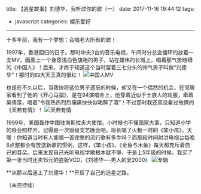 title: 【追星故事】刘德华，我听过你的歌（一）
date: 2017-11-16 19:44:12
tags:
- javascript
categories: 娱乐爱好
---
十多年前，我有一个梦想：会唱老大所有的歌！

1997年，香港回归的日子。那时中央3台的音乐电视，午间时分总会循环的放着一支MV，画面上一个身穿浅白色旗袍的男子，站在雄伟的长城上，唱着那气势磅礴的《中国人》！后来，才终于知道这个当时留着三七分头的帅气男子叫做“刘德华”！那时的四大天王真的很红！
![中国人MV](http://7u2nix.com1.z0.glb.clouddn.com/QQ%E6%88%AA%E5%9B%BE20171219223305.png)


也是在不久以后，当我快将这位男子遗忘的时候，却又在一个偶然的机会，在邻居家看到了他的《开心马骝》，是在94演唱会上，他穿着近似于土族人的戏服，牵着吴倩莲，唱着“令我热热烈烈痛痛快快似喝醉了酒”！不过那时我还真没看过他俩的《天若有情》！
![天若有情](http://7u2nix.com1.z0.glb.clouddn.com/QQ%E6%88%AA%E5%9B%BE20171219223614.png)

1999年，美国轰炸中国驻南斯拉夫大使馆。小时候也不懂国家大事，只知道小学的班会照样开。记得是一次班级文艺晚会吧，班长唱了火极一时的《笨小孩》，天哪！你知道当时有人能唱一首完整的流行歌有多牛吗？而那段时间射洪电视台每晚6点整都会有放送新歌的惯例，这样，《笨小孩》、《金鱼与木鱼》每天都充斥着自己的耳朵。后来发现自己光听电视学歌根本就不够，于是上5年级的时候，我买了第一张当时还卖15元的盗版VCD，《刘德华---男人的爱2000》
![专辑](http://7u2nix.com1.z0.glb.clouddn.com/QQ%E6%88%AA%E5%9B%BE20171219224219.png)

**从那以后迷上了刘德华！**开启了自己的追星之路。

（未完待续）